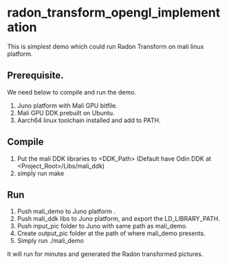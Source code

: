 # radon_transform_opengl_implementation
This is simplest demo which could run Radon Transform on mali linux platform. 

## Prerequisite.
We need below to compile and run the demo. 
1. Juno platform with Mali GPU bitfile. 
2. Mali GPU DDK prebuilt on Ubuntu. 
3. Aarch64 linux toolchain installed and add to PATH. 

## Compile
1. Put the mali DDK libraries to <DDK_Path> (Default have Odin DDK at <Project_Root>/Libs/mali_ddk)
2. simply run make

## Run
1. Push mali_demo to Juno platform .
2. Push mali_ddk libs to Juno platform, and export the LD_LIBRARY_PATH. 
3. Push input_pic folder to Juno with same path as mali_demo.
4. Create output_pic folder at the path of where mali_demo presents. 
5. Simply run ./mali_demo

It will run for minutes and generated the Radon transformed pictures. 
